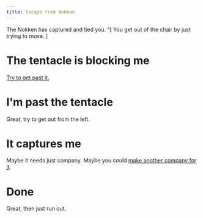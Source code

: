 ```yaml
---
title: Escape from Nokken
---
```

The Nokken has captured and tied you. ^[ You get out of the chair by just trying to move. ]

# The tentacle is blocking me
[Try to get past it.](010-tentacle.md)

# I'm past the tentacle
Great, try to get out from the left.

# It captures me
Maybe it needs just company. Maybe you could [make another company for it](020-tea-party.md).

# Done
Great, then just run out.
